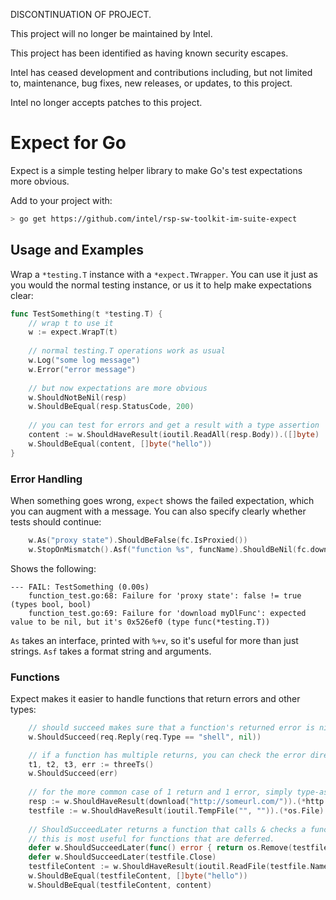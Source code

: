 DISCONTINUATION OF PROJECT. 

This project will no longer be maintained by Intel.

This project has been identified as having known security escapes.

Intel has ceased development and contributions including, but not limited to, maintenance, bug fixes, new releases, or updates, to this project.  

Intel no longer accepts patches to this project.
# Expect for Go

Expect is a simple testing helper library to make Go's test expectations more obvious.

Add to your project with: 
```bash
> go get https://github.com/intel/rsp-sw-toolkit-im-suite-expect 
```

## Usage and Examples

Wrap a `*testing.T` instance with a `*expect.TWrapper`. You can use it just as
you would the normal testing instance, or us it to help make expectations clear:

```go
func TestSomething(t *testing.T) {
    // wrap t to use it
    w := expect.WrapT(t)
    
    // normal testing.T operations work as usual
    w.Log("some log message") 
    w.Error("error message")    
    
    // but now expectations are more obvious
    w.ShouldNotBeNil(resp)
    w.ShouldBeEqual(resp.StatusCode, 200)
    
    // you can test for errors and get a result with a type assertion
    content := w.ShouldHaveResult(ioutil.ReadAll(resp.Body)).([]byte)
    w.ShouldBeEqual(content, []byte("hello"))
}
```

### Error Handling
When something goes wrong, `expect` shows the failed expectation, which you can
augment with a message. You can also specify clearly whether tests should continue:

```go
    w.As("proxy state").ShouldBeFalse(fc.IsProxied())
    w.StopOnMismatch().Asf("function %s", funcName).ShouldBeNil(fc.downloadFunc)
```

Shows the following:
```
--- FAIL: TestSomething (0.00s)
    function_test.go:68: Failure for 'proxy state': false != true (types bool, bool)
    function_test.go:69: Failure for 'download myDlFunc': expected value to be nil, but it's 0x526ef0 (type func(*testing.T))
```

`As` takes an interface, printed with `%+v`, so it's useful for more than just strings.
`Asf` takes a format string and arguments.

### Functions
Expect makes it easier to handle functions that return errors and other types:

```go
    // should succeed makes sure that a function's returned error is nil
    w.ShouldSucceed(req.Reply(req.Type == "shell", nil))

    // if a function has multiple returns, you can check the error directly
    t1, t2, t3, err := threeTs()
    w.ShouldSucceed(err)
    
    // for the more common case of 1 return and 1 error, simply type-assert the result 
    resp := w.ShouldHaveResult(download("http://someurl.com/")).(*http.Response)
    testfile := w.ShouldHaveResult(ioutil.TempFile("", "")).(*os.File)
	
    // ShouldSucceedLater returns a function that calls & checks a function later on;
    // this is most useful for functions that are deferred.
    defer w.ShouldSucceedLater(func() error { return os.Remove(testfile.Name()) })
    defer w.ShouldSucceedLater(testfile.Close)
    testfileContent := w.ShouldHaveResult(ioutil.ReadFile(testfile.Name())).([]byte)
    w.ShouldBeEqual(testfileContent, []byte("hello"))
    w.ShouldBeEqual(testfileContent, content)
```

